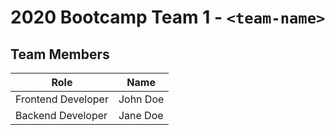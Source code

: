 # 2020 Bootcamp Team 1 - `<team-name>`

## Team Members

| Role               | Name      |
|--------------------|-----------|
| Frontend Developer | John Doe  |
| Backend Developer  | Jane Doe  |
